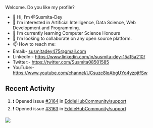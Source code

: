Welcome.
Do you like my profile?

- 👋 Hi, I’m @Susmita-Dey
- 👀 I’m interested in Artificial Intelligence, Data Science, Web Development and Programming.
- 🌱 I’m currently learning Computer Science Honours
- 💞️ I’m looking to collaborate on any open source platform.
- 📫 How to reach me:
- Email:- susmitadey475@gmail.com
- LinkedIn:- https://www.linkedin.com/in/susmita-dey-15a15a210/
- Twitter:- https://twitter.com/Susmita08501585
- YouTube:- https://www.youtube.com/channel/UCsuzc8lqAbgUYo4yzpjtfSw

<!---
Susmita-Dey/Susmita-Dey is a ✨ special ✨ repository because its `README.md` (this file) appears on your GitHub profile.
You can click the Preview link to take a look at your changes.
--->

## Recent Activity
<!--START_SECTION:activity-->
1. ❗️ Opened issue [#3164](https://github.com/EddieHubCommunity/support/issues/3164) in [EddieHubCommunity/support](https://github.com/EddieHubCommunity/support)
2. ❗️ Opened issue [#3163](https://github.com/EddieHubCommunity/support/issues/3163) in [EddieHubCommunity/support](https://github.com/EddieHubCommunity/support)
<!--END_SECTION:activity-->

<img 
   src="https://github-readme-stats.vercel.app/api?username=Susmita-Dey&show_icons=true&theme=tokyonight" 
/>
